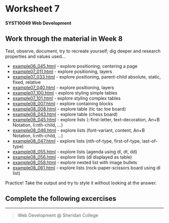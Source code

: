 # Worksheet 7
#### SYST10049 Web Development

## Work through the material in Week 8

Test, observe, document, try to recreate yourself; dig deeper and research properties and values used...
* [example06_045.html](example06_045.html) - explore positioning, centering a page
* [example07_011.html](example07_011.html) - explore positioning, layers
* [example07_033.html](example07_033.html) - explore positioning, parent-child absolute, static, fixed, relative 
* [example07_040.html](example07_040.html) - explore positioning, layers 
* [example07_100.html](example07_100.html) - explore styling simple tables
* [example07_101.html](example07_101.html) - explore styling complex tables
* [example08_007.html](example08_007.html) - explore containing blocks
* [example08_008.html](example08_008.html) - explore table (tic tac toe board)
* [example08_043.html](example08_043.html) - explore table (chess board)
* [example08_045.html](example08_045.html) - explore lists (::first-letter, text-decoration, An+B Notation, li:nth-child, ...)
* [example08_046.html](example08_046.html) - explore lists (font-variant, content,  An+B Notation, li:nth-child, ...)
* [example08_047.html](example08_047.html) - explore lists (nth-of-type, first-of-type, last-of-type)
* [example08_055.html](example08_055.html) - explore lists (agenda using dl, dt, dd)
* [example08_056.html](example08_056.html) - explore lists (dl displayed as table)
* [example08_058.html](example08_058.html) - explore nested list with image bullets
* [example08_061.html](example08_061.html) - explore lists (rock-paper-scissors board using dl list)
            
Practice! Take the output and try to style it without looking at the answer. 

## Complete the following excercises





---

> Web Development @ Sheridan College

